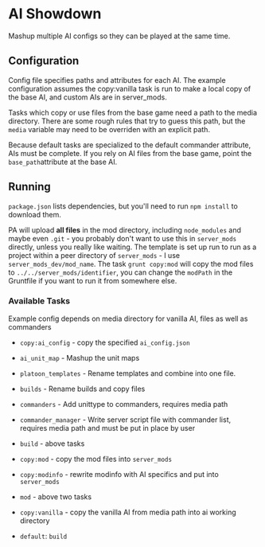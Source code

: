 # AI Showdown

Mashup multiple AI configs so they can be played at the same time.

## Configuration

Config file specifies paths and attributes for each AI.  The example configuration assumes the copy:vanilla task is run to make a local copy of the base AI, and custom AIs are in server_mods.

Tasks which copy or use files from the base game need a path to the media directory.  There are some rough rules that try to guess this path, but the `media` variable may need to be overriden with an explicit path.

Because default tasks are specialized to the default commander attribute, AIs must be complete.  If you rely on AI files from the base game, point the `base_path`attribute at the base AI.

## Running

`package.json` lists dependencies, but you'll need to run `npm install` to download them.

PA will upload **all files** in the mod directory, including `node_modules` and maybe even `.git` - you probably don't want to use this in `server_mods` directly, unless you really like waiting.  The template is set up run to run as a project within a peer directory of `server_mods` - I use `server_mods_dev/mod_name`.  The task `grunt copy:mod` will copy the mod files to `../../server_mods/identifier`, you can change the `modPath` in the Gruntfile if you want to run it from somewhere else.

### Available Tasks

Example config depends on media directory for vanilla AI, files as well as commanders

- `copy:ai_config` - copy the specified `ai_config.json`
- `ai_unit_map` - Mashup the unit maps
- `platoon_templates` - Rename templates and combine into one file.
- `builds` - Rename builds and copy files
- `commanders` - Add unittype to commanders, requires media path
- `commander_manager` - Write server script file with commander list, requires media path and must be put in place by user
- `build` - above tasks

- `copy:mod` - copy the mod files into `server_mods`
- `copy:modinfo` - rewrite modinfo with AI specifics and put into `server_mods`
- `mod` - above two tasks

- `copy:vanilla` - copy the vanilla AI from media path into ai working directory

- `default`: `build`
